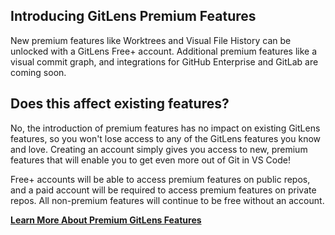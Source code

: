 ## Introducing GitLens Premium Features

New premium features like Worktrees and Visual File History can be unlocked with a GitLens Free+ account. Additional premium features like a visual commit graph, and integrations for GitHub Enterprise and GitLab are coming soon.

## Does this affect existing features?

No, the introduction of premium features has no impact on existing GitLens features, so you won't lose access to any of the GitLens features you know and love. Creating an account simply gives you access to new, premium features that will enable you to get even more out of Git in VS Code!

Free+ accounts will be able to access premium features on public repos, and a paid account will be required to access premium features on private repos. All non-premium features will continue to be free without an account.

[**Learn More About Premium GitLens Features**](https://gitkraken.com/gitlens/premium-features 'Learn more')
